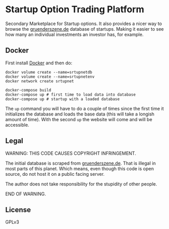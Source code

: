 Startup Option Trading Platform
===

Secondary Marketplace for Startup options. It also provides a nicer way
to browse the [gruenderszene.de](https://gruenderszene.de) database of
startups. Making it easier to see how many an individual investments an
investor has, for example.

Docker
---

First install [Docker](https://docker.com) and then do:

    docker volume create --name=srtupnetdb
    docker volume create --name=srtupnetenv
    docker network create srtupnet

    docker-compose build
    docker-compose up # first time to load data into database
    docker-compose up # startup with a loaded database

The ```up``` command you will have to do a couple of times since the first
time it initializes the database and loads the base data (this will take
a longish amount of time). With the second ```up``` the website will come
and will be accessible.

Legal
---

WARNING: THIS CODE CAUSES COPYRIGHT INFRINGEMENT.

The initial database is scraped from
[gruenderszene.de](https://gruenderszene.de). That is illegal in most
parts of this planet. Which means, even though this code is open
source, do not host it on a public facing server.

The author does not take responsibility for the stupidity of other people.

END OF WARNING.

License
---

GPLv3
